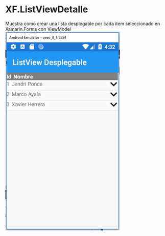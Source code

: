# XF.ListViewDetalle
Muestra como crear una lista desplegable por cada item seleccionado en Xamarin.Forms con ViewModel
<img src="https://github.com/elmarkos23/XF.ListViewDetalle/blob/master/imagen.PNG" />
